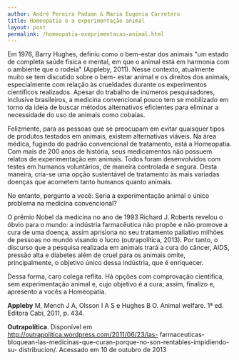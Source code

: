 ```yaml
---
author: André Pereira Paduan & Maria Eugenia Carretero
title: Homeopatia e a experimentação animal
layout: post
permalink: /homeopatia-exeprimentacao-animal.html
---
```


Em 1976, Barry Hughes, definiu como o bem-estar dos animais "um estado de 
completa saúde física e mental, em que o animal está em harmonia com o ambiente que o 
rodeia" (Appleby, 2011). Nesse contexto, atualmente muito se tem discutido sobre o bem-
estar animal e os direitos dos animais, especialmente com relação às crueldades durante os 
experimentos científicos realizados. Apesar do trabalho de inúmeros pesquisadores, inclusive 
brasileiros, a medicina convencional pouco tem se mobilizado em torno da ideia de buscar 
métodos alternativos eficientes para eliminar a necessidade do uso de animais como cobaias.

Felizmente, para as pessoas que se preocupam em evitar quaisquer tipos de 
produtos testados em animais, existem alternativas viáveis. Na área médica, fugindo do 
padrão convencional de tratamento, está a Homeopatia. Com mais de 200 anos de história, 
seus medicamentos não possuem relatos de experimentação em animais. Todos foram 
desenvolvidos com testes em humanos voluntários, de maneira controlada e segura. Desta 
maneira, cria-se uma opção sustentável de tratamento às mais variadas doenças que 
acometem tanto humanos quanto animais. 

No entanto, pergunto a você: Seria a experimentação animal o único problema na 
medicina convencional?

O prêmio Nobel da medicina no ano de 1993 Richard J. Roberts revelou o óbvio 
para o mundo: a indústria farmacêutica não propõe e não promove a cura de uma doença, 
assim aprisiona no seu tratamento paliativo milhões de pessoas no mundo visando o lucro 
(outrapolítica, 2013). Por tanto, o discurso que a pesquisa realizada em animais trará a cura do 
câncer, AIDS, pressão alta e diabetes além de cruel para os animais omite, principalmente, o 
objetivo único dessa indústria, que é enriquecer.

Dessa forma, caro colega reflita. Há opções com comprovação científica, sem 
experimentação animal e, cujo objetivo é a cura; assim, finalizo e, apresento a vocês a 
Homeopatia. 

**Appleby** M, Mench J A, Olsson I A S e Hughes B O. Animal welfare. 1ª ed. Editora Cabi, 2011, p. 
434.

**Outrapolítica**. Disponível em http://outrapolitica.wordpress.com/2011/06/23/las-
farmaceuticas-bloquean-las-medicinas-que-curan-porque-no-son-rentables-impidiendo-su-
distribucion/. Acessado em 10 de outubro de 2013

